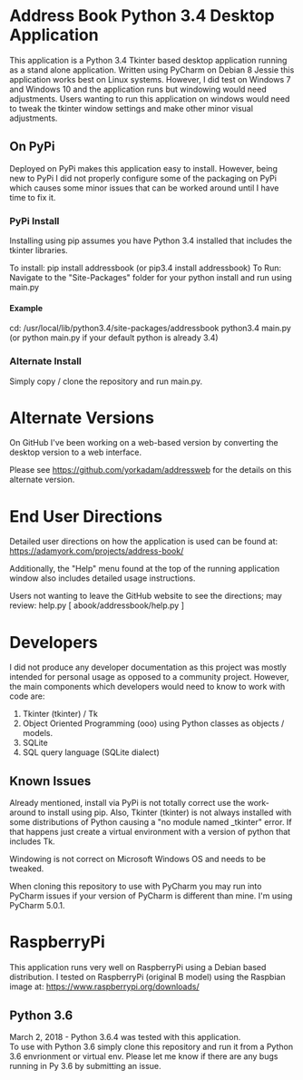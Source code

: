 # Address Book Python 3.4 Desktop Application

This application is a Python 3.4 Tkinter based desktop application running as a
stand alone application. Written using PyCharm on Debian 8 Jessie this application
works best on Linux systems. However, I did test on Windows 7 and Windows 10 and
the application runs but windowing would need adjustments. Users wanting to run
this application on windows would need to tweak the tkinter window settings and
make other minor visual adjustments.

## On PyPi
Deployed on PyPi makes this application easy to install. However, being new
to PyPi I did not properly configure some of the packaging on PyPi which causes
some minor issues that can be worked around until I have time to fix it.

### PyPi Install
Installing using pip assumes you have Python 3.4 installed that includes the
tkinter libraries.

To install: pip install addressbook (or pip3.4 install addressbook)
To Run: Navigate to the "Site-Packages" folder for your python install and
run using main.py

#### Example
cd: /usr/local/lib/python3.4/site-packages/addressbook
python3.4 main.py (or python main.py if your default python is already 3.4)

### Alternate Install
Simply copy / clone the repository and run main.py.

# Alternate Versions
On GitHub I've been working on a web-based version by converting the desktop version
to a web interface.

Please see https://github.com/yorkadam/addressweb for the details on this alternate
version.

# End User Directions
Detailed user directions on how the application is used can be found at:
https://adamyork.com/projects/address-book/

Additionally, the "Help" menu found at the top of the running application window
also includes detailed usage instructions.

Users not wanting to leave the GitHub website to see the directions; may review:
help.py [ abook/addressbook/help.py ]

# Developers
I did not produce any developer documentation as this project was mostly intended
for personal usage as opposed to a community project.  However, the main components
which developers would need to know to work with code are:

1. Tkinter (tkinter) / Tk
2. Object Oriented Programming (ooo) using Python classes as objects / models.
3. SQLite
4. SQL query language (SQLite dialect)

## Known Issues
Already mentioned, install via PyPi is not totally correct use the work-around
to install using pip.  Also, Tkinter (tkinter) is not always installed with
some distributions of Python causing a "no module named _tkinter" error.
If that happens just create a virtual environment with a version of python that
includes Tk.

Windowing is not correct on Microsoft Windows OS and needs to be tweaked.

When cloning this repository to use with PyCharm you may run into PyCharm issues
if your version of PyCharm is different than mine. I'm using PyCharm 5.0.1.

# RaspberryPi
This application runs very well on RaspberryPi using a Debian based distribution.
I tested on RaspberryPi (original B model) using the Raspbian image at:
https://www.raspberrypi.org/downloads/




## Python 3.6
March 2, 2018 - Python 3.6.4 was tested with this application.  
To use with Python 3.6 simply clone this repository and run it from a Python 3.6 envrionment or virtual env.
Please let me know if there are any bugs running in Py 3.6 by submitting an issue.










